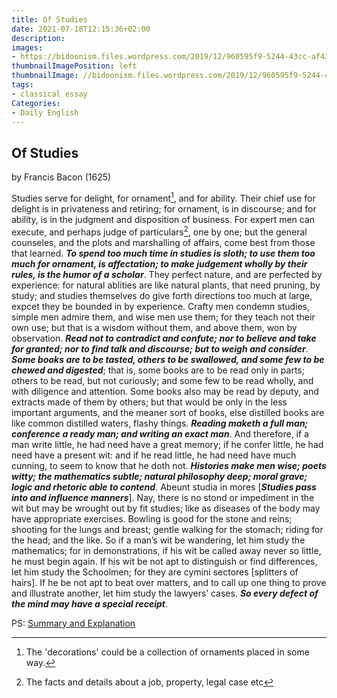 ```yaml
---
title: Of Studies
date: 2021-07-18T12:15:36+02:00
description:
images:
- https://bidoonism.files.wordpress.com/2019/12/960595f9-5244-43cc-af43-4841464eb08d.jpeg
thumbnailImagePosition: left
thumbnailImage: //bidoonism.files.wordpress.com/2019/12/960595f9-5244-43cc-af43-4841464eb08d.jpeg
tags:
- classical essay
Categories:
- Daily English
---
```


## Of Studies
by Francis Bacon (1625)

Studies serve for delight, for ornament[^or], and for ability. Their chief use for delight is in privateness and retiring; for ornament, is in discourse; and for ability, is in the judgment and disposition of business. For expert men can execute, and perhaps judge of particulars[^pa], one by one; but the general counseles, and the plots and marshalling of affairs, come best from those that learned. ***To spend too much time in studies is sloth; to use them too much for ornament, is affectation; to make judgement wholly by their rules, is the humor of a scholar***. They perfect nature, and are perfected by experience: for natural ablities are like natural plants, that need pruning, by study; and studies themselves do give forth directions too much at large, expcet they be bounded in by experience. Crafty men condemn studies, simple men admire them, and wise men use them; for they teach not their own use; but that is a wisdom without them, and above them, won by observation. ***Read not to contradict and confute; nor to believe and take for granted; nor to find talk and discourse; but to weigh and consider***. ***Some books are to be tasted, others to be swallowed, and some few to be chewed and digested***; that is, some books are to be read only in parts; others to be read, but not curiously; and some few to be read wholly, and with diligence and attention. Some books also may be read by deputy, and extracts made of them by others; but that would be only in the less important arguments, and the meaner sort of books, else distilled books are like common distilled waters, flashy things. ***Reading maketh a full man; conference a ready man; and writing an exact man***. And therefore, if a man write little, he had need have a great memory; if he confer little, he had need have a present wit: and if he read little, he had need have much cunning, to seem to know that he doth not. ***Histories make men wise; poets witty; the mathematics subtle; natural philosophy deep; moral grave; logic and rhetoric able to contend***. Abeunt studia in mores [***Studies pass into and influence manners***]. Nay, there is no stond or impediment in the wit but may be wrought out by fit studies; like as diseases of the body may have appropriate exercises. Bowling is good for the stone and reins; shooting for the lungs and breast; gentle walking for the stomach; riding for the head; and the like. So if a man’s wit be wandering, let him study the mathematics; for in demonstrations, if his wit be called away never so little, he must begin again. If his wit be not apt to distinguish or find differences, let him study the Schoolmen; for they are cymini sectores [splitters of hairs]. If he be not apt to beat over matters, and to call up one thing to prove and illustrate another, let him study the lawyers’ cases. ***So every defect of the mind may have a special receipt***.

PS: [Summary and Explanation](https://literaryyog.com/of-studies-by-francis-bacon/)

[^or]: The 'decorations' could be a collection of ornaments placed in some way.
[^pa]: The facts and details about a job, property, legal case etc
